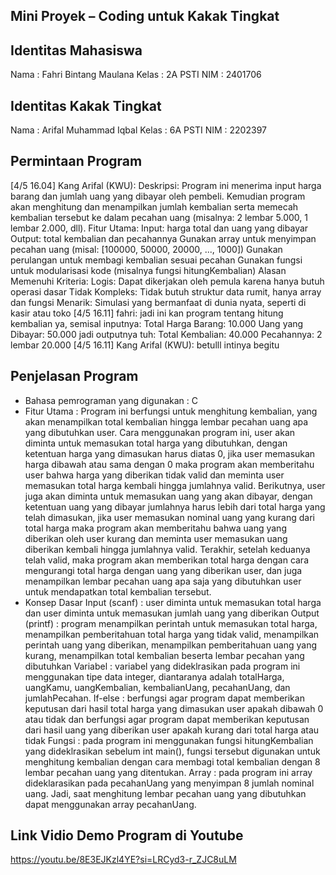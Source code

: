 ## Mini Proyek – Coding untuk Kakak Tingkat
## Identitas Mahasiswa
Nama	: Fahri Bintang Maulana
Kelas	: 2A PSTI
NIM	: 2401706
## Identitas Kakak Tingkat
Nama	: Arifal Muhammad Iqbal
Kelas	: 6A PSTI
NIM	: 2202397
## Permintaan Program
[4/5 16.04] Kang Arifal (KWU): Deskripsi: Program ini menerima input harga barang dan jumlah uang yang dibayar oleh pembeli. Kemudian program akan menghitung dan menampilkan jumlah kembalian serta memecah kembalian tersebut ke dalam pecahan uang (misalnya: 2 lembar 5.000, 1 lembar 2.000, dll). Fitur Utama: Input: harga total dan uang yang dibayar Output: total kembalian dan pecahannya Gunakan array untuk menyimpan pecahan uang (misal: [100000, 50000, 20000, ..., 1000]) Gunakan perulangan untuk membagi kembalian sesuai pecahan Gunakan fungsi untuk modularisasi kode (misalnya fungsi hitungKembalian) Alasan Memenuhi Kriteria: Logis: Dapat dikerjakan oleh pemula karena hanya butuh operasi dasar Tidak Kompleks: Tidak butuh struktur data rumit, hanya array dan fungsi Menarik: Simulasi yang bermanfaat di dunia nyata, seperti di kasir atau toko 
[4/5 16.11] fahri: jadi ini kan program tentang hitung kembalian ya, semisal inputnya: Total Harga Barang: 10.000 Uang yang Dibayar: 50.000 jadi outputnya tuh: Total Kembalian: 40.000 Pecahannya: 2 lembar 20.000 
[4/5 16.11] Kang Arifal (KWU): betulll intinya begitu




## Penjelasan Program
- Bahasa pemrograman yang digunakan : C
- Fitur Utama :
Program ini berfungsi untuk menghitung kembalian, yang akan menampilkan total kembalian hingga lembar pecahan uang apa yang dibutuhkan user.
Cara menggunakan program ini, user akan diminta untuk memasukan total harga yang dibutuhkan, dengan ketentuan harga yang dimasukan harus diatas 0, jika user memasukan harga dibawah atau sama dengan 0 maka program akan memberitahu user bahwa harga yang diberikan tidak valid dan meminta user memasukan total harga kembali hingga jumlahnya valid.
Berikutnya, user juga akan diminta untuk memasukan uang yang akan dibayar, dengan ketentuan uang yang dibayar jumlahnya harus lebih dari total harga yang telah dimasukan, jika user memasukan nominal uang yang kurang dari total harga maka program akan memberitahu bahwa uang yang diberikan oleh user kurang dan meminta user memasukan uang diberikan kembali hingga jumlahnya valid.
Terakhir, setelah keduanya telah valid, maka program akan memberikan total harga dengan cara mengurangi total harga dengan uang yang diberikan user, dan juga menampilkan lembar pecahan uang apa saja yang dibutuhkan user untuk mendapatkan total kembalian tersebut.
- Konsep Dasar
Input (scanf) : user diminta untuk memasukan total harga dan user diminta untuk memasukan jumlah uang yang diberikan 
Output (printf)  : program menampilkan perintah untuk memasukan total harga, menampilkan pemberitahuan total harga yang tidak valid, menampilkan perintah uang yang diberikan, menampilkan pemberitahuan uang yang kurang, menampilkan total kembalian beserta lembar pecahan yang dibutuhkan
Variabel : variabel yang dideklrasikan pada program ini menggunakan tipe data integer, diantaranya adalah totalHarga, uangKamu, uangKembalian, kembalianUang, pecahanUang, dan jumlahPecahan.
If-else : berfungsi agar program dapat memberikan keputusan dari hasil total harga yang dimasukan user apakah dibawah 0 atau tidak dan berfungsi agar program dapat memberikan keputusan dari hasil uang yang diberikan user apakah kurang dari total harga atau tidak
Fungsi : pada program ini menggunakan fungsi hitungKembalian yang dideklrasikan sebelum int main(), fungsi tersebut digunakan untuk menghitung kembalian dengan cara membagi total kembalian dengan 8 lembar pecahan uang yang ditentukan.
Array : pada program ini array dideklarasikan pada pecahanUang yang menyimpan 8 jumlah nominal uang. Jadi, saat menghitung lembar pecahan uang yang dibutuhkan dapat menggunakan  array pecahanUang.

## Link Vidio Demo Program di Youtube
https://youtu.be/8E3EJKzl4YE?si=LRCyd3-r_ZJC8uLM
